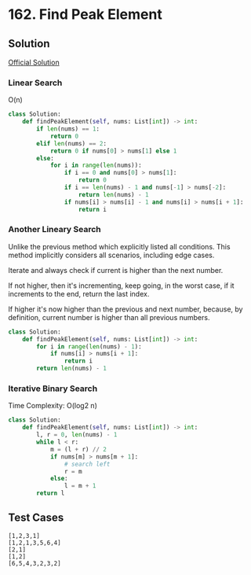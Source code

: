 # 162. Find Peak Element

## Solution

[Official Solution](https://leetcode.com/problems/find-peak-element/solution/)

### Linear Search

O(n)

```python
class Solution:
    def findPeakElement(self, nums: List[int]) -> int:
        if len(nums) == 1:
            return 0
        elif len(nums) == 2:
            return 0 if nums[0] > nums[1] else 1
        else:
            for i in range(len(nums)):
                if i == 0 and nums[0] > nums[1]:
                    return 0
                if i == len(nums) - 1 and nums[-1] > nums[-2]:
                    return len(nums) - 1
                if nums[i] > nums[i] - 1 and nums[i] > nums[i + 1]:
                    return i
```

### Another Lineary Search

Unlike the previous method which explicitly listed all conditions. This method implicitly considers all scenarios, including edge cases. 

Iterate and always check if current is higher than the next number. 

If not higher, then it's incrementing, keep going, in the worst case, if it increments to the end, return the last index. 

If higher it's now higher than the previous and next number, because, by definition, current number is higher than all previous numbers.

```python
class Solution:
    def findPeakElement(self, nums: List[int]) -> int:
        for i in range(len(nums) - 1):
            if nums[i] > nums[i + 1]:
                return i
        return len(nums) - 1
```

### Iterative Binary Search

Time Complexity: O(log2 n)

```python
class Solution:
    def findPeakElement(self, nums: List[int]) -> int:
        l, r = 0, len(nums) - 1
        while l < r:
            m = (l + r) // 2
            if nums[m] > nums[m + 1]:
                # search left
                r = m
            else:
                l = m + 1
        return l
```

## Test Cases

```
[1,2,3,1]
[1,2,1,3,5,6,4]
[2,1]
[1,2]
[6,5,4,3,2,3,2]
```